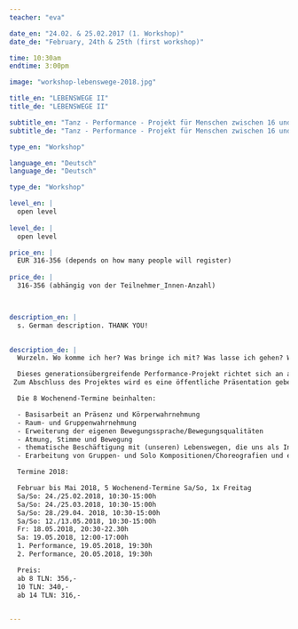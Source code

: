 ```yaml
---
teacher: "eva"

date_en: "24.02. & 25.02.2017 (1. Workshop)"
date_de: "February, 24th & 25th (first workshop)"

time: 10:30am
endtime: 3:00pm

image: "workshop-lebenswege-2018.jpg"

title_en: "LEBENSWEGE II"
title_de: "LEBENSWEGE II"

subtitle_en: "Tanz - Performance - Projekt für Menschen zwischen 16 und 96"
subtitle_de: "Tanz - Performance - Projekt für Menschen zwischen 16 und 96"

type_en: "Workshop"

language_en: "Deutsch"
language_de: "Deutsch"

type_de: "Workshop"

level_en: |
  open level
  
level_de: |
  open level

price_en: |
  EUR 316-356 (depends on how many people will register)
  
price_de: |
  316-356 (abhängig von der Teilnehmer_Innen-Anzahl)



description_en: |
  s. German description. THANK YOU!

  
description_de: |
  Wurzeln. Wo komme ich her? Was bringe ich mit? Was lasse ich gehen? Was nehme ich mit? Was ist mir wichtig? Was gebe ich weiter? Wohin die Reise? Schritt für Schritt.

  Dieses generationsübergreifende Performance-Projekt richtet sich an alle, die Lust haben, ihre Erfahrung in Bewegung, Tanz und Improvisation in einer festen Gruppe zu vertiefen. Thematisch werden wir uns mit Lebenswegen beschäftigen, die uns als Inspiration für die Erarbeitung und Gestaltung von künstlerisch-tänzerischen Kompositionen dienen. 
 Zum Abschluss des Projektes wird es eine öffentliche Präsentation geben, die sowohl aus improvisiertem, wie auch gesetztem Material besteht.  

  Die 8 Wochenend-Termine beinhalten:  

  - Basisarbeit an Präsenz und Körperwahrnehmung  
  - Raum- und Gruppenwahrnehmung   
  - Erweiterung der eigenen Bewegungssprache/Bewegungsqualitäten  
  - Atmung, Stimme und Bewegung  
  - thematische Beschäftigung mit (unseren) Lebenswegen, die uns als Inspiration für die künstlerisch-tänzerische Gestaltung dienen   
  - Erarbeitung von Gruppen- und Solo Kompositionen/Choreografien und einer gemeinsamen Präsentation  

  Termine 2018:  

  Februar bis Mai 2018, 5 Wochenend-Termine Sa/So, 1x Freitag  
  Sa/So: 24./25.02.2018, 10:30-15:00h  
  Sa/So: 24./25.03.2018, 10:30-15:00h  
  Sa/So: 28./29.04. 2018, 10:30-15:00h  
  Sa/So: 12./13.05.2018, 10:30-15:00h  
  Fr: 18.05.2018, 20:30-22.30h  
  Sa: 19.05.2018, 12:00-17:00h  
  1. Performance, 19.05.2018, 19:30h  
  2. Performance, 20.05.2018, 19:30h  

  Preis:  
  ab 8 TLN: 356,-   
  10 TLN: 340,-  
  ab 14 TLN: 316,-    

  
---
```





